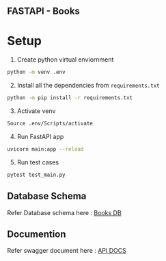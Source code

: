## FASTAPI - Books

# Setup
1. Create python virtual enviornment
```sh
python -m venv .env
```

2. Install all the dependencies from `requirements.txt`
```sh
python -m pip install -r requirements.txt
```

3. Activate venv
```sh
Source .env/Scripts/activate
```

4. Run FastAPI app
```sh
uvicorn main:app --reload
```

5. Run test cases
```sh
pytest test_main.py
```

## Database Schema
Refer Database schema here :  [Books DB](./books_sql.sql)

## Documention 

Refer swagger document here : [API DOCS](./openapi.json)

